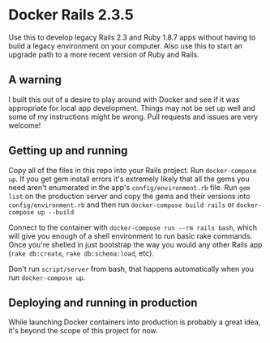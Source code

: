 # Docker Rails 2.3.5

Use this to develop legacy Rails 2.3 and Ruby 1.8.7 apps without having to build a legacy environment on your computer. Also use this to start an upgrade path to a more recent version of Ruby and Rails.

## A warning

I built this out of a desire to play around with Docker and see if it was appropriate for local app development. Things may not be set up well and some of my instructions might be wrong. Pull requests and issues are very welcome!

## Getting up and running

Copy all of the files in this repo into your Rails project. Run `docker-compose up`. If you get gem install errors it's extremely likely that all the gems you need aren't enumerated in the app's `config/environment.rb` file. Run `gem list` on the production server and copy the gems and their versions into `config/environment.rb` and then run `docker-compose build rails` or `docker-compose up --build`

Connect to the container with `docker-compose run --rm rails bash`, which will give you enough of a shell environment to run basic rake commands. Once you're shelled in just bootstrap the way you would any other Rails app (`rake db:create`, `rake db:schema:load`, etc).

Don't run `script/server` from bash, that happens automatically when you run `docker-compose up`.

## Deploying and running in production

While launching Docker containers into production is probably a great idea, it's beyond the scope of this project for now.
